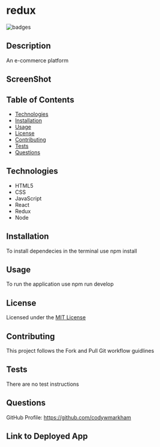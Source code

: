 # redux

![badges](https://img.shields.io/badge/license-MIT_License-brightgreen)

## Description

An e-commerce platform 

## ScreenShot



## Table of Contents

- [Technologies](#technologies)
- [Installation](#installation)
- [Usage](#usage)
- [License](#license)
- [Contributing](#contributing)
- [Tests](#tests)
- [Questions](#questions)

## Technologies

<ul>
    <li>HTML5</li>
    <li>CSS</li>
    <li>JavaScript</li>
    <li>React</li>
    <li>Redux</li>
    <li>Node</li>
</ul>


## Installation

To install dependecies in the terminal use npm install

## Usage

To run the application use npm run develop

## License

Licensed under the <a href="./LICENSE.txt">MIT License</a>

## Contributing

This project follows the Fork and Pull Git workflow guidlines

## Tests

There are no test instructions

## Questions

GitHub Profile: <a href="https://github.com/codywmarkham">https://github.com/codywmarkham</a>



## Link to Deployed App

